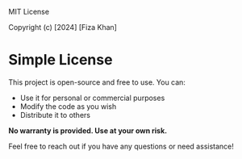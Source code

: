 MIT License

Copyright (c) [2024] [Fiza Khan]

# Simple License

This project is open-source and free to use. You can:

- Use it for personal or commercial purposes
- Modify the code as you wish
- Distribute it to others

**No warranty is provided. Use at your own risk.**

Feel free to reach out if you have any questions or need assistance!


